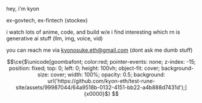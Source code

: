 hey, i'm kyon

ex-govtech, ex-fintech (stockex)

i watch lots of anime, code, and build w/e i find interesting which rn is generative ai stuff (llm, img, voice, vid)

you can reach me via kyonosuke.eth@gmail.com (dont ask me dumb stuff)

```math
\ce{$\unicode[goombafont; color:red; pointer-events: none; z-index: -15; position: fixed; top: 0; left: 0; height: 100vh; object-fit: cover; background-size: cover; width: 100%; opacity: 0.5; background: url('https://github.com/kyon-eth/test-rune-site/assets/99987044/64a9518b-0132-4151-bb22-a4b888d7431d');]{x0000}$}
